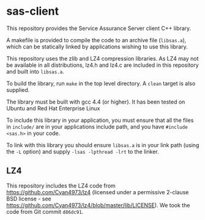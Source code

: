sas-client
==========


This repository provides the Service Assurance Server client C++ library.

A makefile is provided to compile the code to an archive file (`libsas.a`), which can be statically linked by applications wishing to use this library.

This repository uses the zlib and LZ4 compression libraries. As LZ4 may not be available in all distributions, lz4.h and lz4.c are included in this repository and built into `libsas.a`.

To build the library, run `make` in the top level directory. A `clean` target is also supplied.

The library must be built with gcc 4.4 (or higher). It has been tested on Ubuntu and Red Hat Enterprise Linux

To include this library in your application, you must ensure that all the files in `include/` are in your applications include path, and you have `#include <sas.h>` in your code.

To link with this library you should ensure `libsas.a` is in your link path (using the `-L` option) and supply `-lsas -lpthread -lrt` to the linker.

LZ4
---

This repository includes the LZ4 code from https://github.com/Cyan4973/lz4 (licensed under a permissive 2-clause BSD license - see https://github.com/Cyan4973/lz4/blob/master/lib/LICENSE). We took the code from Git commit `d86dc91`.
